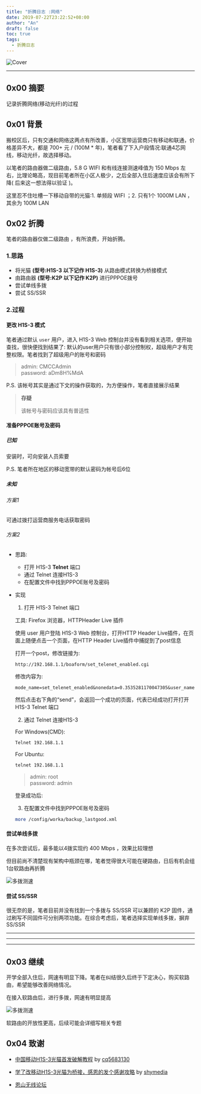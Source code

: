 ```yaml
---
title: "折腾日志 :网络"
date: 2019-07-22T23:22:52+08:00
author: "An"
draft: false
toc: true
tags: 
  - 折腾日志
---
```


![Cover](https://images.unsplash.com/photo-1559536425-f8a672042621?ixlib=rb-1.2.1&ixid=eyJhcHBfaWQiOjEyMDd9&auto=format&fit=crop&w=1000&q=100)

---

<!-- require APlayer -->
<link rel="stylesheet" href="https://cdn.jsdelivr.net/npm/aplayer/dist/APlayer.min.css">
<script src="https://cdn.jsdelivr.net/npm/aplayer/dist/APlayer.min.js"></script>
<!-- require MetingJS -->
<script src="https://cdn.jsdelivr.net/npm/meting@2/dist/Meting.min.js"></script>

<meting-js
        server="netease"
        type="song"
        id="19945735">
</meting-js>

## 0x00 摘要

记录折腾网络(移动光纤)的过程

## 0x01 背景

搬校区后，只有交通和网络这两点有所改善，小区宽带运营商只有移动和联通，价格差异不大，都是 700+ 元 / (100M * 年)，笔者看了下入户段情况:联通4芯网线，移动光纤，故选择移动。

以笔者的路由器做二级路由，5.8 G WIFI 和有线连接测速峰值为 150 Mbps 左右，比理论略高，现目前笔者所在小区人极少，之后全部入住后速度应该会有所下降( 后来这一想法得以验证 )。

这里忍不住吐槽一下移动自带的光猫:1. 单频段 WIFI ；2. 只有1个 1000M LAN ，其余为 100M LAN

## 0x02 折腾

笔者的路由器仅做二级路由 ，有所浪费，开始折腾。

### 1.思路

- 将光猫 **(型号:H1S-3 以下记作 H1S-3)** 从路由模式转换为桥接模式
- 由路由器 **(型号:K2P 以下记作 K2P)** 进行PPPOE拨号
- 尝试单线多拨
- 尝试 SS/SSR

### 2.过程

#### 更改 H1S-3 模式

笔者通过默认 `user` 用户，进入 H1S-3 Web 控制台并没有看到相关选项，便开始查找，很快便找到结果了: 默认的user用户只有很小部分控制权，超级用户才有完整权限。笔者找到了超级用户的账号和密码

>admin: CMCCAdmin <br/> password: aDm8H%MdA

P.S. 该帐号其实是通过下文的操作获取的，为方便操作，笔者直接展示结果

>**存疑**
>
>该帐号与密码应该具有普适性

#### 准备PPPOE账号及密码

##### 已知

安装时，可向安装人员索要

P.S. 笔者所在地区的移动宽带的默认密码为帐号后6位

##### 未知

###### 方案1

可通过拨打运营商服务电话获取密码

###### 方案2

- 思路:
  - 打开 H1S-3 **Telnet** 端口
  - 通过 Telnet 连接H1S-3
  - 在配置文件中找到PPPOE账号及密码

- 实现

  1. 打开 H1S-3 Telnet 端口

  工具: Firefox 浏览器，HTTPHeader Live 插件
  
  使用 user 用户登陆 H1S-3 Web 控制台，打开HTTP Header Live插件，在页面上随便点击一个页面，在HTTP Header Live插件中捕捉到了post信息

  打开一个post，修改链接为:

  ```text
  http://192.168.1.1/boaform/set_telenet_enabled.cgi
  ```

  修改内容为:

  ```text
  mode_name=set_telenet_enabled&nonedata=0.3535281170047305&user_name=root&user_password=admin&telenet_enabled=1&default_flag=1
  ```

  然后点击右下角的“send”，会返回一个成功的页面，代表已经成功打开打开 H1S-3 Telnet 端口
  
  2. 通过 Telnet 连接H1S-3
  
  For Windows(CMD):

  ```bash
  Telnet 192.168.1.1
  ```

  For Ubuntu:

  ```bash
  telnet 192.168.1.1
  ```

  >admin:  root  <br /> password:  admin

  登录成功后:

  3. 在配置文件中找到PPPOE账号及密码

  ```bash
  more /config/worka/backup_lastgood.xml
  ```

#### 尝试单线多拨

在多次尝试后，最多能以4拨实现约 400 Mbps ，效果比较理想

但目前尚不清楚现有架构中瓶颈在哪，笔者觉得很大可能在硬路由，日后有机会组1台软路由再折腾

![多拨测速](/Image/posts/Opticalmodem/001.jpg)

#### 尝试 SS/SSR

很无奈的是，笔者目前并没有找到一个多拨与 SS/SSR 可以兼顾的 K2P 固件，通过刷写不同固件可分别两项功能。在综合考虑后，笔者选择实现单线多拨，摒弃 SS/SSR

---
---
---

## 0x03 继续

开学全部入住后，网速有明显下降。笔者在纠结很久后终于下定决心，购买软路由，希望能够改善网络情况。

在接入软路由后，进行多拨，网速有明显提高

![多拨测速](/Image/posts/Opticalmodem/002.jpg)

软路由的开放性更高，后续可能会详细写相关专题

## 0x04 致谢

- [中国移动H1S-3光猫首发破解教程](https://tieba.baidu.com/p/5931041933?pid=122636821539&cid=0&red_tag=3414956069#122636821539) by [cq5683130]()

- [学了改移动H1S-3光猫为桥接，感恩的发个感谢攻略](https://tieba.baidu.com/p/5986259213?red_tag=1562136839) by [shymedia]()

- [恩山无线论坛](https://www.right.com.cn/forum/)
